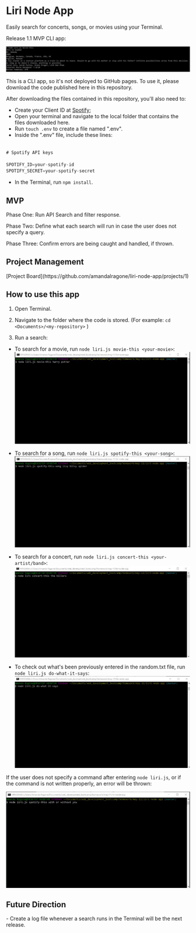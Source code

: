 <h1>Liri Node App</h1>

Easily search for concerts, songs, or movies using your Terminal.

Release 1.1 MVP CLI app:

![CLI app](images/search-ex.jpg)

This is a CLI app, so it's not deployed to GitHub pages. To use it, please download the code published here in this repository.

After downloading the files contained in this repository, you'll also need to:

* Create your Client ID at [Spotify](https://developer.spotify.com/my-applications/#!/);
* Open your terminal and navigate to the local folder that contains the files downloaded here. 
* Run `touch .env` to create a file named ".env".
* Inside the ".env" file, include these lines:

```js

# Spotify API keys

SPOTIFY_ID=your-spotify-id
SPOTIFY_SECRET=your-spotify-secret

```

* In the Terminal, run `npm install`.


<h2>MVP</h2>
Phase One: Run API Search and filter response.

Phase Two: Define what each search will run in case the user does not specify a query.

Phase Three: Confirm errors are being caught and handled, if thrown.

<h2>Project Management</h2>
[Project Board](https://github.com/amandalragone/liri-node-app/projects/1)

<h2>How to use this app</h2>

1. Open Terminal.

2. Navigate to the folder where the code is stored. (For example: `cd <Documents>/<my-repository>` )

3. Run a search:

* To search for a movie, run `node liri.js movie-this <your-movie>`:
![Movie search](images/movie-this.gif)

* To search for a song, run `node liri.js spotify-this <your-song>`:
![Song search](images/spotify-this-song.gif)

* To search for a concert, run `node liri.js concert-this <your-artist/band>`:
![Concert search](images/concert-this.gif)

* To check out what's been previously entered in the random.txt file, run `node liri.js do-what-it-says`:
![Reading what's in random.txt](images/do-what-it-says.gif)


If the user does not specify a command after entering `node liri.js`, or if the command is not written properly, an error will be thrown:

![Error for missing or incorrect command](images/error-example.gif)



<h2>Future Direction</h2>
- Create a log file whenever a search runs in the Terminal will be the next release.